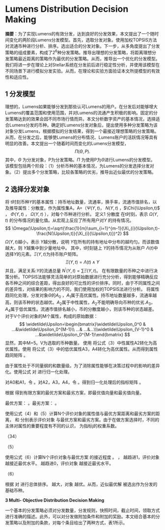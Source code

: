 
# Lumens Distribution Decision Making
**摘要**：为了实现Lumens的有效分发，达到良好的分发效果，本文提出了一个随时间变化的两阶段Lumens分发模型。首先，选取分发对象。使用加权TOPSIS方法对流通币种进行分析、排序。选出适合的分发对象。下一步，从多角度提出了分发策略的组成要素，构成了$2^{6}$种分发策略。推导出理想的分发策略，将距离理想分发策略最近距离的策略作为最优的分发策略。从而，推导出一个优化的分发模型。我们将进一步在理论上对Stellar系统在分发前后进行稳定性分析，并使用该模型在不同场景下进行模拟分发实验。从而，在理论和实验方面验证本文所提模型的有效性和适应性。
## 1 分发模型
理想的，Lumens如果能够分发到那些认可Lumens的用户。在分发后对能够增大Lumens的覆盖范围和使用范围，并对Lumens的流通产生积极的影响。固定的分发策略达到的效果会因不同市场行情而异。本文分析数字资产的基本情况，选择适合Lumens分发的币种。确定好Lumens分发对象后，提出使用多种分发策略为该对象分发Lumens，根据模拟的分发结果，得到一个最接近理想策略的分发策略。从而，在分发之后，能够使Lumens的分布情况、Lumens账户的活跃情况等具有明显的改善。本文提出一个随着时间而变化的Lumens分发模型，
$$
\Pi(\Theta,P) .                                     
$$其中，$\Theta$ 为分发对象，P为分发策略。$\Pi$ 为使用P为$\Theta$进行Lumens的分发模型。
该模型包括两个阶段：（1）分析币种的基本情况，为Lumens的分发选择分发对象。（2）提出多个分发策略，比较各策略的优劣，推导出近似最优的分发策略。
## 2 选择分发对象
将 t时刻币种$\Upsilon$的基本属性：持币地址数量，流通率，换手率，流通市值排名，以及推导属性：分散度，作为属性集A，A=（$\Psi(\Upsilon,t)$， $N(\Upsilon,t)$ ，$\Chi(\Upsilon,t)$ ， $\Phi(\Upsilon,t)$  ，   $\Omega(\Upsilon,t)$ ），对每个币种进行分析。
定义1 分散度  在t时刻，表示 $\Omega(\Upsilon,t)$  的分布情况的量化值。从宏观上反应了所有用户对$\Upsilon$ 的持有情况。
$$
\Omega(\Upsilon,t)=\sqrt{\frac{1}{m}\sum_{i=1}^{m-1}(\Xi_{i}(\Upsilon,t)-\frac{N(\Upsilon,t)}{\Xi_{i}(\Upsilon,t)})^2}
$$
$\Omega(\Upsilon,t)$越小，表示 $\Upsilon$越分散，说明 $\Upsilon$在所有的持有地址中分布的越均匀。而该数值越大，则 $\Upsilon$越集中到少量地址中。
其中，t时刻链上 $\Upsilon$的持币情况为从账户  $\Lambda(t)$中选择$\Upsilon$的元素。$\Xi(\Upsilon,t)$为持币账户矩阵。
$$
\Xi(\Upsilon,t)=\Lambda(t)\land\Upsilon$$并且，满足关系:$\Upsilon$的流通总量 $N^{'}(\Upsilon,t)=\sum\Xi(\Upsilon,t)$。
在有限数量的币种之中进行决策分析。TOPSIS法能够灵活简单的对原始数据进行充分分析，得到能够精确反应各币种之间的综合差距，得出良好的可比性的评价排序。同时，由于不同属性之间的差异性，对结果的影响力的不同，我们使用加权的TOPSIS法进行分析。
将属性趋同化处理，分发对象$\Theta$的$A_0$ ，$A_1$属于高优属性。持币地址数量越多，流通率越高，则该币种的状态越优。$A_2$属于中性属性，$A_2$不能明确导向币种的优劣.$A_3$，$A_4$属于低优属性。流通市值排名越小，币的分散度越小，则该币种的状态越差。
对于V个评价对象的M个属性，构成的原始数据：
$$ 
 \widetilde\Upsilon=\begin{bmatrix}\widetilde\Upsilon_0^0 & ...&\widetilde\Upsilon_0^{M-1}\\ ...& ...&...\\\widetilde\Upsilon_{V-1}^0 & ...&\widetilde\Upsilon_0^{M-1}\end{bmatrix}
$$显然，其中M=5。V为选取的币种数量。
使用  将公式（3）中性属性A2转化为高优属性。使用  将公式（3）中的低优属性A3，A4转化为高优属性。从而得到属性趋同矩阵  。

由于属性处于不同量纲的和数量级。为了消除属性能够在决策过程中的影响的差异化。使用公式  对  进行归一化处理。

对A0和A1，令  。对A2，A3，A4，令  。得到归一化处理后的指标矩阵  。

根据  得到有限方案的最优方案和最劣方案，即最优值向量和最劣值向量。

最优方案：  。最劣方案：  。

使用公式（4）和（5）计算N个评价对象的属性值与最优方案距离和最劣方案的距离，  和  分别表示评价对象  与最优方案和最劣方案。由于在做方案选择时，不同的主体对属性的重要程度有不同的认识，  为指标j的权重系数。

（34）

（5）

使用公式（6）计算N个评价对象与最优方案  的接近程度  。  ，  越趋进1，评价对象  越接近最优水平。  越趋进0，评价对象  越接近最劣水平。

（6）

根据  对  进行总体排序。  越大，对象  越优。从而，近似最优解  被选出作为分发的基础币种。

**3 Multi- Objective Distribution Decision Making**

一个基本的分发策略必须对分发数量，分发规则，快照时间，截止时间，领取方式进行准确的描述。此外，可以对分发做附加条件和附加的奖励。本文结合基本的分发策略以及附加的条款，对每个条目给出了两种方式，表1所示。
<!--stackedit_data:
eyJoaXN0b3J5IjpbLTMyNzc1MTIwMl19
-->